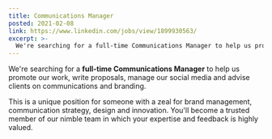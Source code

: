```yaml
---
title: Communications Manager
posted: 2021-02-08
link: https://www.linkedin.com/jobs/view/1899930563/
excerpt: >-
  We're searching for a full-time Communications Manager to help us promote our work, write proposals, manage our social media and advise clients on communications and branding.
---
```

We're searching for a **full-time Communications Manager** to help us promote our work, write proposals, manage our social media and advise clients on communications and branding.

This is a unique position for someone with a zeal for brand management, communication strategy, design and innovation. You'll become a trusted member of our nimble team in which your expertise and feedback is highly valued.
